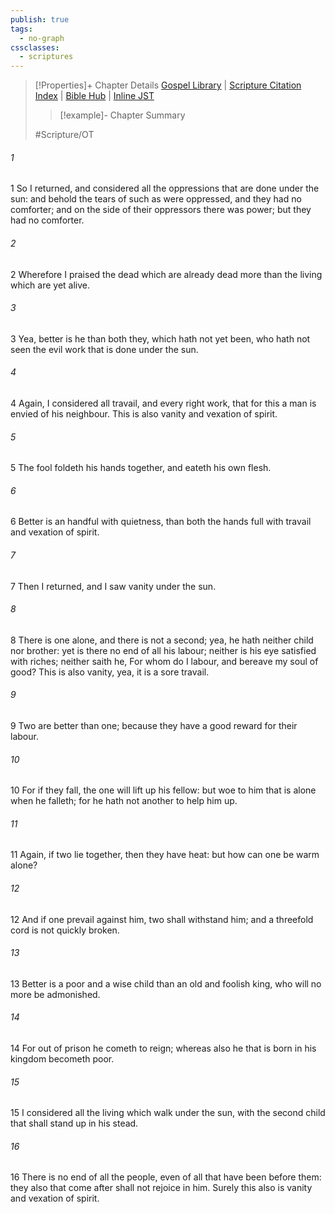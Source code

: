 ```yaml
---
publish: true
tags:
  - no-graph
cssclasses:
  - scriptures
---
```

>[!Properties]+ Chapter Details
>[Gospel Library](https://churchofjesuschrist.org/study/scriptures/ot/eccl/4?lang=eng)    |    [Scripture Citation Index](https://scriptures.byu.edu/#07904::c07904)    |    [Bible Hub](https://biblehub.com/ecclesiastes/4.htm)    |    [Inline JST](https://scripturetoolbox.com/html/ic/Ecclesiastes/4.html)
>>[!example]- Chapter Summary
>> 
> 
>
>#Scripture/OT
###### 1
1 So I returned, and considered all the oppressions that are done under the sun: and behold the tears of such as were oppressed, and they had no comforter; and on the side of their oppressors there was power; but they had no comforter.
###### 2
2 Wherefore I praised the dead which are already dead more than the living which are yet alive.
###### 3
3 Yea, better is he than both they, which hath not yet been, who hath not seen the evil work that is done under the sun.
###### 4
4 Again, I considered all travail, and every right work, that for this a man is envied of his neighbour. This is also vanity and vexation of spirit.
###### 5
5 The fool foldeth his hands together, and eateth his own flesh.
###### 6
6 Better is an handful with quietness, than both the hands full with travail and vexation of spirit.
###### 7
7 Then I returned, and I saw vanity under the sun.
###### 8
8 There is one alone, and there is not a second; yea, he hath neither child nor brother: yet is there no end of all his labour; neither is his eye satisfied with riches; neither saith he, For whom do I labour, and bereave my soul of good? This is also vanity, yea, it is a sore travail.
###### 9
9 Two are better than one; because they have a good reward for their labour.
###### 10
10 For if they fall, the one will lift up his fellow: but woe to him that is alone when he falleth; for he hath not another to help him up.
###### 11
11 Again, if two lie together, then they have heat: but how can one be warm alone?
###### 12
12 And if one prevail against him, two shall withstand him; and a threefold cord is not quickly broken.
###### 13
13 Better is a poor and a wise child than an old and foolish king, who will no more be admonished.
###### 14
14 For out of prison he cometh to reign; whereas also he that is born in his kingdom becometh poor.
###### 15
15 I considered all the living which walk under the sun, with the second child that shall stand up in his stead.
###### 16
16 There is no end of all the people, even of all that have been before them: they also that come after shall not rejoice in him. Surely this also is vanity and vexation of spirit.
